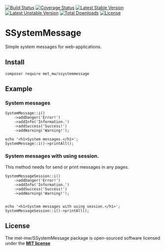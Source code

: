 [![Build Status](https://travis-ci.org/met-mw/SSystemMessage.svg?branch=master)](https://travis-ci.org/met-mw/SSystemMessage)
[![Coverage Status](https://coveralls.io/repos/github/met-mw/SSystemMessage/badge.svg?branch=master)](https://coveralls.io/github/met-mw/SSystemMessage?branch=master)
[![Latest Stable Version](https://poser.pugx.org/met_mw/ssystemmessage/v/stable)](https://packagist.org/packages/met_mw/ssystemmessage)
[![Latest Unstable Version](https://poser.pugx.org/met_mw/ssystemmessage/v/unstable)](https://packagist.org/packages/met_mw/ssystemmessage)
[![Total Downloads](https://poser.pugx.org/met_mw/ssystemmessage/downloads)](https://packagist.org/packages/met_mw/ssystemmessage)
[![License](https://poser.pugx.org/met_mw/ssystemmessage/license)](https://packagist.org/packages/met_mw/ssystemmessage)
# SSystemMessage
Simple system messages for web-applications.

## Install
```
composer require met_mw/ssystemmessage
```

## Example

### System messages
```
SystemMessage::i()
    ->addDanger('Error!')
    ->addInfo('Information.')
    ->addSuccess('Success!')
    ->addWarning('Warning!');
    
echo '<h1>System messages.</h1>';
SystemMessage::i()->printAll();
```

### System messages with using session.
This method needs for send or print messages in any pages.
```
SystemMessageSession::i()
    ->addDanger('Error!')
    ->addInfo('Information.')
    ->addSuccess('Success!')
    ->addWarning('Warning!');


echo '<h1>System messages with using session.</h1>';
SystemMessageSession::i()->printAll();
```

## License
The met-mw/SSystemMessage package is open-sourced software licensed under the **[MIT license](https://opensource.org/licenses/MIT)**